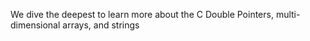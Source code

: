 We dive the deepest to learn more about the C Double Pointers, multi-dimensional arrays, and strings
